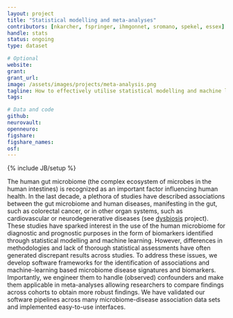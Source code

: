 ```yaml
---
layout: project
title: "Statistical modelling and meta-analyses"
contributors: [nkarcher, fspringer, ihmgonnet, sromano, spekel, essex]
handle: stats
status: ongoing
type: dataset

# Optional
website:
grant:
grant_url:
image: /assets/images/projects/meta-analysis.png
tagline: How to effectively utilise statistical modelling and machine learning to delineate microbiome-disease signatures and identify robust biomarkers for disease diagnosis and prognosis?
tags:

# Data and code
github:
neurovault:
openneuro:
figshare:
figshare_names:
osf:
---
```

{% include JB/setup %}

The human gut microbiome (the complex ecosystem of microbes in the human intestines) is recognized as an important factor influencing human health. In the last decade, a plethora of studies have described associations between the gut microbiome and human diseases, manifesting in the gut, such as colorectal cancer, or in other organ systems, such as cardiovascular or neurodegenerative diseases  (see [dysbiosis](/projects/gut-dysbiosis-disease-association) project). These studies have sparked interest in the use of the human microbiome for diagnostic and prognostic purposes in the form  of biomarkers identified through statistical modelling and machine learning. However, differences in methodologies and lack of thorough statistical assessments have often generated discrepant results across studies. To address these issues, we develop software frameworks for the identification of associations and machine-learning based microbiome disease signatures and biomarkers. Importantly, we engineer them to handle (observed) confounders and make them applicable in meta-analyses allowing researchers to compare findings across cohorts to obtain more robust findings. We have validated our software pipelines across many microbiome-disease association data sets and implemented easy-to-use interfaces.
